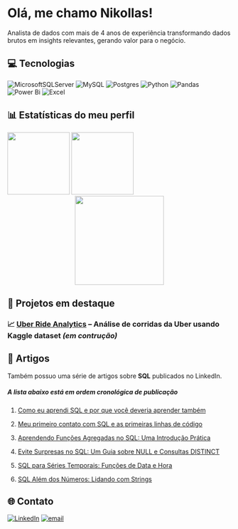 # Olá, me chamo Nikollas!

Analista de dados com mais de 4 anos de experiência transformando dados brutos em insights relevantes, gerando valor para o negócio.


## 💻 Tecnologias

![MicrosoftSQLServer](https://img.shields.io/badge/Microsoft%20SQL%20Server-CC2927?style=for-the-badge&logo=microsoft%20sql%20server&logoColor=white) 
![MySQL](https://img.shields.io/badge/mysql-4479A1.svg?style=for-the-badge&logo=mysql&logoColor=white) 
![Postgres](https://img.shields.io/badge/postgres-%23316192.svg?style=for-the-badge&logo=postgresql&logoColor=white) 
![Python](https://img.shields.io/badge/python-3670A0?style=for-the-badge&logo=python&logoColor=ffdd54) 
![Pandas](https://img.shields.io/badge/pandas-%23150458.svg?style=for-the-badge&logo=pandas&logoColor=white) 
![Power Bi](https://img.shields.io/badge/power_bi-F2C811?style=for-the-badge&logo=powerbi&logoColor=black) 
![Excel](https://img.shields.io/badge/Microsoft_Excel-217346?style=for-the-badge&logo=microsoft-excel&logoColor=white)

## 📊 Estatísticas do meu perfil

<div align="left">
  <img height="140em" src="https://github-readme-stats.vercel.app/api?username=npitombeira&show_icons=true&theme=radical&hide=prs,issues,contribs"/>
  <img height="140em" src="https://github-readme-stats.vercel.app/api/top-langs/?username=npitombeira&layout=compact&theme=radical"/>
</div>

<div align="center">
  <img height="200em" src="https://nirzak-streak-stats.vercel.app/?user=npitombeira&theme=radical&hide_border=false)"/>
</div>


## 📂 Projetos em destaque
### 📈 [Uber Ride Analytics](https://github.com/npitombeira/uber-ride-analytics) – Análise de corridas da Uber usando Kaggle dataset *(em contrução)*

## 📄 Artigos

Também possuo uma série de artigos sobre **SQL** publicados no LinkedIn.

##### *A lista abaixo está em ordem cronológica de publicação*

<!-- https://media.licdn.com/dms/image/v2/D4D12AQEIqngom8IO3w/article-cover_image-shrink_720_1280/B4DZg2nXE_GQAI-/0/1753262950473?e=1761177600&v=beta&t=DjwF_6E9WytODT0ntT_bql43kFZj_MaNV8dOye4NHl4 -->

1. [Como eu aprendi SQL e por que você deveria aprender também](https://www.linkedin.com/pulse/como-eu-aprendi-sql-e-por-que-voc%25C3%25AA-deveria-aprender-tamb%25C3%25A9m-pimentel-q4vkf/?trackingId=amzoP3LZQ5yHn5bDCSpiWQ%3D%3D)

2. [Meu primeiro contato com SQL e as primeiras linhas de código](https://www.linkedin.com/pulse/meu-primeiro-contato-com-sql-e-primeiras-linhas-de-c%25C3%25B3digo-pimentel-s53lf/?trackingId=amzoP3LZQ5yHn5bDCSpiWQ%3D%3D)

3. [Aprendendo Funções Agregadas no SQL: Uma Introdução Prática](https://www.linkedin.com/pulse/aprendendo-fun%25C3%25A7%25C3%25B5es-agregadas-sql-uma-introdu%25C3%25A7%25C3%25A3o-pr%25C3%25A1tica-pimentel-mxcse/?trackingId=amzoP3LZQ5yHn5bDCSpiWQ%3D%3D)

4. [Evite Surpresas no SQL: Um Guia sobre NULL e Consultas DISTINCT](https://www.linkedin.com/pulse/evite-surpresas-sql-um-guia-sobre-null-e-consultas-nikollas-pimentel-oxd7e/?trackingId=amzoP3LZQ5yHn5bDCSpiWQ%3D%3D)

5. [SQL para Séries Temporais: Funções de Data e Hora](https://www.linkedin.com/pulse/sql-para-s%25C3%25A9ries-temporais-fun%25C3%25A7%25C3%25B5es-de-data-e-hora-nikollas-pimentel-dozif/?trackingId=amzoP3LZQ5yHn5bDCSpiWQ%3D%3D)

6. [SQL Além dos Números: Lidando com Strings](https://www.linkedin.com/pulse/sql-al%25C3%25A9m-dos-n%25C3%25BAmeros-lidando-com-strings-nikollas-pimentel-jppzf/?trackingId=amzoP3LZQ5yHn5bDCSpiWQ%3D%3D)


## 🌐 Contato
[![LinkedIn](https://raw.githubusercontent.com/gauravghongde/social-icons/9d939e1c5b7ea4a24ac39c3e4631970c0aa1b920/SVG/Color/LinkedIN.svg)](https://linkedin.com/in/npimentel1/) 
[![email](https://raw.githubusercontent.com/gauravghongde/social-icons/9d939e1c5b7ea4a24ac39c3e4631970c0aa1b920/SVG/Color/Outlook.svg)](mailto:nikollas_p@hotmail.com)
